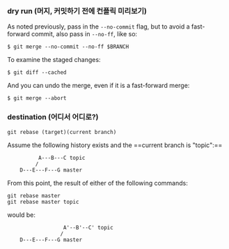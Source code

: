 

### dry run (머지, 커밋하기 전에 컨플릭 미리보기)

As noted previously, 
pass in the `--no-commit` flag, but to avoid a fast-forward commit, 
also pass in `--no-ff`, like so:

```
$ git merge --no-commit --no-ff $BRANCH
```

To examine the staged changes:

```
$ git diff --cached
```

And you can undo the merge, even if it is a fast-forward merge:

```
$ git merge --abort
```


### destination (어디서 어디로?)

```
git rebase (target)(current branch)
```

Assume the following history exists and the ==current branch is "topic":==

```
          A---B---C topic
         /
    D---E---F---G master
```

From this point, the result of either of the following commands:

```
git rebase master
git rebase master topic
```

would be:

```
                  A'--B'--C' topic
                 /
    D---E---F---G master
```
